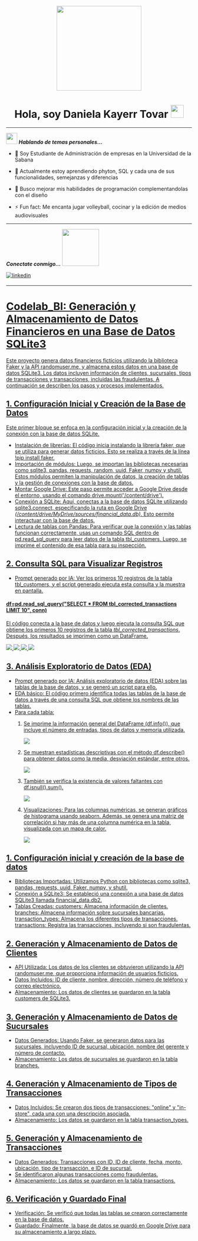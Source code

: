 <p align="center">
  <img src="https://github.com/Danielakato/codelAB_bi/blob/9005d2e9f06882bcac92256e915831b3c536be56/portada%20Daniela%20Kayerr.png" height= "230"/>
</p>

<div align "center">
<h1 align="center"> Hola, soy Daniela Kayerr Tovar 
  <img src="https://media.giphy.com/media/hvRJCLFzcasrR4ia7z/giphy.gif" width="35"> </h1>
<ing src="https://github.com/Danielakato/codelAB_bi/commit/bf2b7c96d2894da5f193319745e47c9c651201ea">  

---

<img src="https://media.giphy.com/media/ObNTw8Uzwy6KQ/giphy.gif" width="30px">&nbsp;***Hablando de temas personales...***
- 🔭 Soy Estudiante de Administración de empresas en la Universidad de la Sabana
  
- 🌱 Actualmente estoy aprendiendo phyton, SQL y cada una de sus funcionalidades, semejanzas y diferencias
  
- 👯 Busco mejorar mis habilidades de programación complementandolas con el diseño
  
- ⚡ Fun fact: Me encanta jugar volleyball, cocinar y la edición de medios audiovisuales

---
***Conectate conmigo...*** <img src='https://raw.githubusercontent.com/ShahriarShafin/ShahriarShafin/main/Assets/handshake.gif' width="100px">

<div align=left>
<a href="https://www.linkedin.com/in/daniela-kayerr" target="_blank">
<img src=https://img.shields.io/badge/linkedin-%2300acee.svg?color=405DE6&style=for-the-badge&logo=linkedin&logoColor=white alt=linkedin style="margin-bottom: 5px;" />

---

# Codelab_BI: Generación y Almacenamiento de Datos Financieros en una Base de Datos SQLite3
Este proyecto genera datos financieros ficticios utilizando la biblioteca Faker y la API randomuser.me, y almacena estos datos en una base de datos SQLite3. Los datos incluyen información de clientes, sucursales, tipos de transacciones y transacciones, incluidas las fraudulentas. A continuación se describen los pasos y procesos implementados.

## 1. Configuración Inicial y Creación de la Base de Datos
Este primer bloque se enfoca en la configuración inicial y la creación de la conexión con la base de datos SQLite.
- Instalación de librerías: El código inicia instalando la librería faker, que se utiliza para generar datos ficticios. Esto se realiza a través de la línea !pip install faker.
- Importación de módulos: Luego, se importan las bibliotecas necesarias como sqlite3, pandas, requests, random, uuid, Faker, numpy y shutil. Estos módulos permiten la manipulación de datos, la creación de tablas y la gestión de conexiones con la base de datos.
- Montar Google Drive: Este paso permite acceder a Google Drive desde el entorno, usando el comando drive.mount('/content/drive').
- Conexión a SQLite: Aquí, conectas a la base de datos SQLite utilizando sqlite3.connect, especificando la ruta en Google Drive *(/content/drive/MyDrive/sources/financial_data.db)*. Esto permite interactuar con la base de datos.
- Lectura de tablas con Pandas: Para verificar que la conexión y las tablas funcionan correctamente, usas un comando SQL dentro de pd.read_sql_query para leer datos de la tabla tbl_customers. Luego, se imprime el contenido de esa tabla para su inspección.

## 2. Consulta SQL para Visualizar Registros
- Prompt generado por IA: Ver los primeros 10 registros de la tabla tbl_customers, y el script generado ejecuta esta consulta y la muestra en pantalla.
#### df=pd.read_sql_query("SELECT * FROM tbl_corrected_transactions LIMIT 10", conn)
El código conecta a la base de datos y luego ejecuta la consulta SQL que obtiene los primeros 10 registros de la tabla *tbl_corrected_transactions*. 
Después, los resultados se imprimen como un DataFrame.

<img src="https://private-user-images.githubusercontent.com/179054771/366516221-c85a3881-c12d-479a-8c3b-2bd001f72392.png?jwt=eyJhbGciOiJIUzI1NiIsInR5cCI6IkpXVCJ9.eyJpc3MiOiJnaXRodWIuY29tIiwiYXVkIjoicmF3LmdpdGh1YnVzZXJjb250ZW50LmNvbSIsImtleSI6ImtleTUiLCJleHAiOjE3MjYwNjc5NzYsIm5iZiI6MTcyNjA2NzY3NiwicGF0aCI6Ii8xNzkwNTQ3NzEvMzY2NTE2MjIxLWM4NWEzODgxLWMxMmQtNDc5YS04YzNiLTJiZDAwMWY3MjM5Mi5wbmc_WC1BbXotQWxnb3JpdGhtPUFXUzQtSE1BQy1TSEEyNTYmWC1BbXotQ3JlZGVudGlhbD1BS0lBVkNPRFlMU0E1M1BRSzRaQSUyRjIwMjQwOTExJTJGdXMtZWFzdC0xJTJGczMlMkZhd3M0X3JlcXVlc3QmWC1BbXotRGF0ZT0yMDI0MDkxMVQxNTE0MzZaJlgtQW16LUV4cGlyZXM9MzAwJlgtQW16LVNpZ25hdHVyZT02OWJlMTQyZWM2ZWE3ZmViNmMwMDQ1YTM3YmVjMGFmOGY2Yzk0ZjYxZmM1MTMwODNkYTAyY2RlZDczNWRmNGYyJlgtQW16LVNpZ25lZEhlYWRlcnM9aG9zdCZhY3Rvcl9pZD0wJmtleV9pZD0wJnJlcG9faWQ9MCJ9.ierNEiaIAJbKgZzR3uhLUZxlP0Fj6nLiSDjBpzwjmvo">
<img src="https://github.com/Danielakato/codelAB_bi/blob/main/codigo%202.png">
<img src="https://github.com/Danielakato/codelAB_bi/blob/main/codigo%203.png">
<img src="https://github.com/Danielakato/codelAB_bi/blob/main/codigo%204.png">


## 3. Análisis Exploratorio de Datos (EDA)
- Prompt generado por IA: Análisis exploratorio de datos (EDA) sobre las tablas de la base de datos, y se generó un script para ello.
- EDA básico: El código primero identifica todas las tablas de la base de datos a través de una consulta SQL que obtiene los nombres de las tablas.
- Para cada tabla:
  1. Se imprime la información general del DataFrame (df.info()), que incluye el número de entradas, tipos de datos y memoria utilizada.

      <img src="https://github.com/Danielakato/codelAB_bi/blob/main/codigo%205.png">
     
  2. Se muestran estadísticas descriptivas con el método df.describe() para obtener datos como la media, desviación estándar, entre otros.

      <img src="https://github.com/Danielakato/codelAB_bi/blob/main/codigo%206.png">
     
  3. También se verifica la existencia de valores faltantes con df.isnull().sum().

     <img src="https://github.com/Danielakato/codelAB_bi/blob/main/codigo%207.png">
     
  4. Visualizaciones: Para las columnas numéricas, se generan gráficos de histograma usando seaborn. Además, se genera una matriz de correlación si hay más de una columna numérica en la tabla, visualizada con un mapa de calor.
     
     <img src="https://github.com/Danielakato/codelAB_bi/blob/main/histograma%201.png">
     








## 1. Configuración inicial y creación de la base de datos
- Bibliotecas Importadas: Utilizamos Python con bibliotecas como sqlite3, pandas, requests, uuid, Faker, numpy, y shutil.
- Conexión a SQLite3: Se estableció una conexión a una base de datos SQLite3 llamada financial_data.db2.
- Tablas Creadas:
    customers: Almacena información de clientes.
    branches: Almacena información sobre sucursales bancarias.
    transaction_types: Almacena los diferentes tipos de transacciones.
    transactions: Registra las transacciones, incluyendo si son fraudulentas.
  
## 2. Generación y Almacenamiento de Datos de Clientes
- API Utilizada: Los datos de los clientes se obtuvieron utilizando la API randomuser.me, que proporciona información de usuarios ficticios.
- Datos Incluidos: ID de cliente, nombre, dirección, número de teléfono y correo electrónico.
- Almacenamiento: Los datos de clientes se guardaron en la tabla customers de SQLite3.

## 3. Generación y Almacenamiento de Datos de Sucursales
- Datos Generados: Usando Faker, se generaron datos para las sucursales, incluyendo ID de sucursal, ubicación, nombre del gerente y número de contacto.
- Almacenamiento: Los datos de sucursales se guardaron en la tabla branches.

## 4. Generación y Almacenamiento de Tipos de Transacciones
- Datos Incluidos: Se crearon dos tipos de transacciones: "online" y "in-store", cada una con una descripción asociada.
- Almacenamiento: Los datos se guardaron en la tabla transaction_types.

## 5. Generación y Almacenamiento de Transacciones
- Datos Generados: Transacciones con ID, ID de cliente, fecha, monto, ubicación, tipo de transacción, e ID de sucursal.
- Se identificaron algunas transacciones como fraudulentas.
- Almacenamiento: Los datos se guardaron en la tabla transactions.

## 6. Verificación y Guardado Final
- Verificación: Se verificó que todas las tablas se crearon correctamente en la base de datos.
- Guardado: Finalmente, la base de datos se guardó en Google Drive para su almacenamiento a largo plazo.

